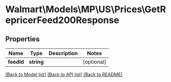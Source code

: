 # Walmart\Models\MP\US\Prices\GetRepricerFeed200Response

## Properties

Name | Type | Description | Notes
------------ | ------------- | ------------- | -------------
**feedId** | **string** |  | [optional]


[[Back to Model list]](./) [[Back to API list]](../../../../../README.md#supported-apis) [[Back to README]](../../../../../README.md)
